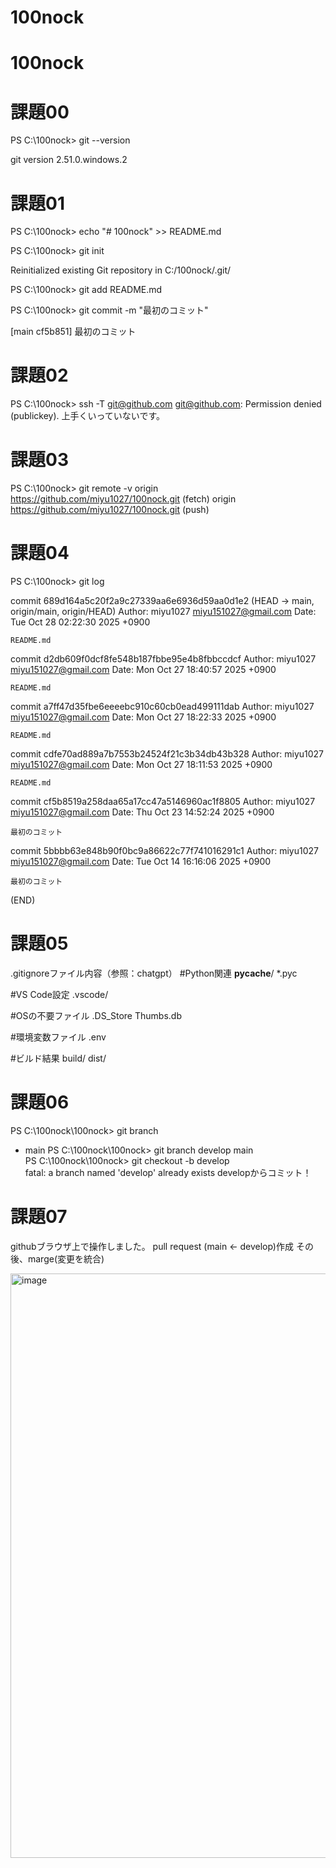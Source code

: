 ﻿# 100nock
# 100nock

# 課題00

PS C:\100nock> git --version

git version 2.51.0.windows.2

# 課題01

PS C:\100nock> echo "# 100nock" >> README.md 

PS C:\100nock> git init 

Reinitialized existing Git repository in C:/100nock/.git/

PS C:\100nock> git add README.md 

PS C:\100nock> git commit -m "最初のコミット" 

[main cf5b851] 最初のコミット


# 課題02

PS C:\100nock> ssh -T git@github.com
git@github.com: Permission denied (publickey).
上手くいっていないです。

# 課題03

PS C:\100nock> git remote -v
origin  https://github.com/miyu1027/100nock.git (fetch)
origin  https://github.com/miyu1027/100nock.git (push)

# 課題04

PS C:\100nock> git log

commit 689d164a5c20f2a9c27339aa6e6936d59aa0d1e2 (HEAD -> main, origin/main, origin/HEAD)
Author: miyu1027 <miyu151027@gmail.com>
Date:   Tue Oct 28 02:22:30 2025 +0900

    README.md

commit d2db609f0dcf8fe548b187fbbe95e4b8fbbccdcf
Author: miyu1027 <miyu151027@gmail.com>
Date:   Mon Oct 27 18:40:57 2025 +0900

    README.md

commit a7ff47d35fbe6eeeebc910c60cb0ead499111dab
Author: miyu1027 <miyu151027@gmail.com>
Date:   Mon Oct 27 18:22:33 2025 +0900

    README.md

commit cdfe70ad889a7b7553b24524f21c3b34db43b328
Author: miyu1027 <miyu151027@gmail.com>
Date:   Mon Oct 27 18:11:53 2025 +0900

    README.md

commit cf5b8519a258daa65a17cc47a5146960ac1f8805
Author: miyu1027 <miyu151027@gmail.com>
Date:   Thu Oct 23 14:52:24 2025 +0900

    最初のコミット

commit 5bbbb63e848b90f0bc9a86622c77f741016291c1
Author: miyu1027 <miyu151027@gmail.com>
Date:   Tue Oct 14 16:16:06 2025 +0900

    最初のコミット
(END)

# 課題05
.gitignoreファイル内容（参照：chatgpt）
#Python関連
__pycache__/
*.pyc

#VS Code設定
.vscode/

#OSの不要ファイル
.DS_Store
Thumbs.db

#環境変数ファイル
.env

#ビルド結果
build/
dist/



# 課題06
PS C:\100nock\100nock> git branch
* main
PS C:\100nock\100nock> git branch develop main        
PS C:\100nock\100nock> git checkout -b develop           
fatal: a branch named 'develop' already exists
developからコミット！

# 課題07
githubブラウザ上で操作しました。
pull request (main ← develop)作成
その後、marge(変更を統合)

<img width="1919" height="935" alt="image" src="https://github.com/user-attachments/assets/7820f261-5332-4d3e-9d4d-3477f2b592eb" />





